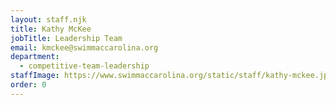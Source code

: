 ```yaml
---
layout: staff.njk
title: Kathy McKee
jobTitle: Leadership Team
email: kmckee@swimmaccarolina.org
department:
  - competitive-team-leadership
staffImage: https://www.swimmaccarolina.org/static/staff/kathy-mckee.jpg
order: 0
---
```

